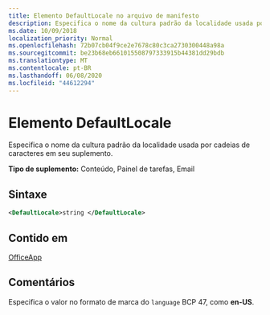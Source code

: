 ```yaml
---
title: Elemento DefaultLocale no arquivo de manifesto
description: Especifica o nome da cultura padrão da localidade usada por cadeias de caracteres em seu suplemento.
ms.date: 10/09/2018
localization_priority: Normal
ms.openlocfilehash: 72b07cb04f9ce2e7678c80c3ca2730300448a98a
ms.sourcegitcommit: be23b68eb661015508797333915b44381dd29bdb
ms.translationtype: MT
ms.contentlocale: pt-BR
ms.lasthandoff: 06/08/2020
ms.locfileid: "44612294"
---
```

# <a name="defaultlocale-element"></a>Elemento DefaultLocale

Especifica o nome da cultura padrão da localidade usada por cadeias de caracteres em seu suplemento.

**Tipo de suplemento:** Conteúdo, Painel de tarefas, Email

## <a name="syntax"></a>Sintaxe

```XML
<DefaultLocale>string </DefaultLocale>
```

## <a name="contained-in"></a>Contido em

[OfficeApp](officeapp.md)

## <a name="remarks"></a>Comentários

Especifica o valor no formato de marca do `language` BCP 47, como **en-US**.


